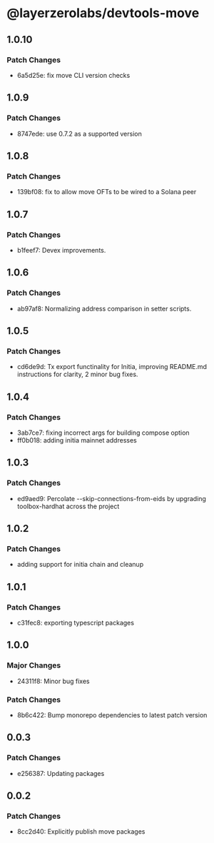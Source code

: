# @layerzerolabs/devtools-move

## 1.0.10

### Patch Changes

- 6a5d25e: fix move CLI version checks

## 1.0.9

### Patch Changes

- 8747ede: use 0.7.2 as a supported version

## 1.0.8

### Patch Changes

- 139bf08: fix to allow move OFTs to be wired to a Solana peer

## 1.0.7

### Patch Changes

- b1feef7: Devex improvements.

## 1.0.6

### Patch Changes

- ab97af8: Normalizing address comparison in setter scripts.

## 1.0.5

### Patch Changes

- cd6de9d: Tx export functinality for Initia, improving README.md instructions for clarity, 2 minor bug fixes.

## 1.0.4

### Patch Changes

- 3ab7ce7: fixing incorrect args for building compose option
- ff0b018: adding initia mainnet addresses

## 1.0.3

### Patch Changes

- ed9aed9: Percolate --skip-connections-from-eids by upgrading toolbox-hardhat across the project

## 1.0.2

### Patch Changes

- adding support for initia chain and cleanup

## 1.0.1

### Patch Changes

- c31fec8: exporting typescript packages

## 1.0.0

### Major Changes

- 24311f8: Minor bug fixes

### Patch Changes

- 8b6c422: Bump monorepo dependencies to latest patch version

## 0.0.3

### Patch Changes

- e256387: Updating packages

## 0.0.2

### Patch Changes

- 8cc2d40: Explicitly publish move packages
